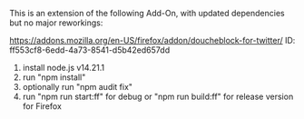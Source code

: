 This is an extension of the following Add-On, with updated dependencies but no major reworkings:

https://addons.mozilla.org/en-US/firefox/addon/doucheblock-for-twitter/
ID: ff553cf8-6edd-4a73-8541-d5b42ed657dd

1) install node.js v14.21.1
2) run "npm install"
2) optionally run "npm audit fix"
3) run "npm run start:ff" for debug or "npm run build:ff" for release version for Firefox

